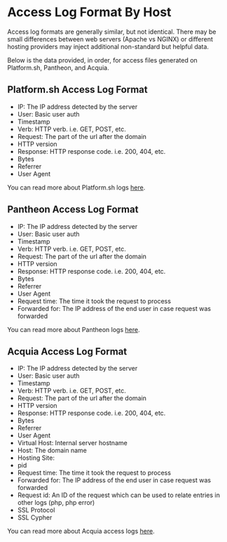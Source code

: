 # Access Log Format By Host

Access log formats are generally similar, but not identical. There
may be small differences between web servers (Apache vs NGINX) or
different hosting providers may inject additional non-standard but helpful data.

Below is the data provided, in order, for access files generated on
Platform.sh, Pantheon, and Acquia.

## Platform.sh Access Log Format

- IP: The IP address detected by the server
- User: Basic user auth
- Timestamp
- Verb: HTTP verb. i.e. GET, POST, etc.
- Request: The part of the url after the domain
- HTTP version
- Response: HTTP response code. i.e. 200, 404, etc.
- Bytes
- Referrer
- User Agent

You can read more about Platform.sh logs [here](https://docs.platform.sh/development/logs.html).

## Pantheon Access Log Format

- IP: The IP address detected by the server
- User: Basic user auth
- Timestamp
- Verb: HTTP verb. i.e. GET, POST, etc.
- Request: The part of the url after the domain
- HTTP version
- Response: HTTP response code. i.e. 200, 404, etc.
- Bytes
- Referrer
- User Agent
- Request time: The time it took the request to process
- Forwarded for: The IP address of the end user in case request was forwarded

You can read more about Pantheon logs [here](https://pantheon.io/docs/logs/#available-logs).


## Acquia Access Log Format

- IP: The IP address detected by the server
- User: Basic user auth
- Timestamp
- Verb: HTTP verb. i.e. GET, POST, etc.
- Request: The part of the url after the domain
- HTTP version
- Response: HTTP response code. i.e. 200, 404, etc.
- Bytes
- Referrer
- User Agent
- Virtual Host: Internal server hostname
- Host: The domain name
- Hosting Site:
- pid
- Request time:  The time it took the request to process
- Forwarded for: The IP address of the end user in case request was forwarded
- Request id: An ID of the request which can be used to relate entries in other logs (php, php error)
- SSL Protocol
- SSL Cypher

You can read more about Acquia access logs [here](https://docs.acquia.com/acquia-cloud/monitor/logs/balancer-access).